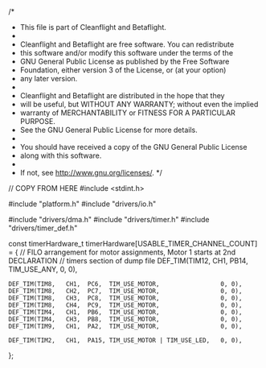 /*
 * This file is part of Cleanflight and Betaflight.
 *
 * Cleanflight and Betaflight are free software. You can redistribute
 * this software and/or modify this software under the terms of the
 * GNU General Public License as published by the Free Software
 * Foundation, either version 3 of the License, or (at your option)
 * any later version.
 *
 * Cleanflight and Betaflight are distributed in the hope that they
 * will be useful, but WITHOUT ANY WARRANTY; without even the implied
 * warranty of MERCHANTABILITY or FITNESS FOR A PARTICULAR PURPOSE.
 * See the GNU General Public License for more details.
 *
 * You should have received a copy of the GNU General Public License
 * along with this software.
 *
 * If not, see <http://www.gnu.org/licenses/>.
 */

 // COPY FROM HERE
#include <stdint.h>

#include "platform.h"
#include "drivers/io.h"

#include "drivers/dma.h"
#include "drivers/timer.h"
#include "drivers/timer_def.h"

const timerHardware_t timerHardware[USABLE_TIMER_CHANNEL_COUNT] = {
// FILO arrangement for motor assignments, Motor 1 starts at 2nd DECLARATION
// timers section of dump file 
    DEF_TIM(TIM12,  CH1,  PB14, TIM_USE_ANY,                   0, 0),

    DEF_TIM(TIM8,   CH1,  PC6,  TIM_USE_MOTOR,                 0, 0),
    DEF_TIM(TIM8,   CH2,  PC7,  TIM_USE_MOTOR,                 0, 0),
    DEF_TIM(TIM8,   CH3,  PC8,  TIM_USE_MOTOR,                 0, 0),
    DEF_TIM(TIM8,   CH4,  PC9,  TIM_USE_MOTOR,                 0, 0),
    DEF_TIM(TIM4,   CH1,  PB6,  TIM_USE_MOTOR,                 0, 0),
    DEF_TIM(TIM4,   CH3,  PB8,  TIM_USE_MOTOR,                 0, 0),
    DEF_TIM(TIM9,   CH1,  PA2,  TIM_USE_MOTOR,                 0, 0),

    DEF_TIM(TIM2,   CH1,  PA15, TIM_USE_MOTOR | TIM_USE_LED,   0, 0),

};
